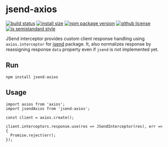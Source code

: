 # jsend-axios
[![build status](https://badgen.net/travis/lukasaric/jsend-axios/master)](https://travis-ci.com/lukasaric/jsend-axios) [![install size](https://badgen.net/packagephobia/install/jsend-axios)](https://packagephobia.now.sh/result?p=jsend-axios) [![npm package version](https://badgen.net/npm/v/jsend-axios)](https://npm.im/jsend-axios) [![github license](https://badgen.net/github/license/lukasaric/jsend-axios)](https://github.com/lukasaric/jsend-axios/blob/master/LICENSE) [![js semistandard style](https://badgen.net/badge/code%20style/semistandard/pink)](https://github.com/Flet/semistandard)

JSend interceptor provides custom client response handling using `axios.interceptor` for [jsend](https://www.npmjs.com/package/jsend) package.
It, also normalizes response by reassigning response `data` property even if `jsend` is not implemented yet.


## Run
```
npm install jsend-axios
```

## Usage
```
import axios from 'axios';
import jsendAxios from 'jsend-axios';

const client = axios.create();

client.interceptors.response.use(res => JSendInterceptor(res), err => {
  Promise.reject(err);
});
```
